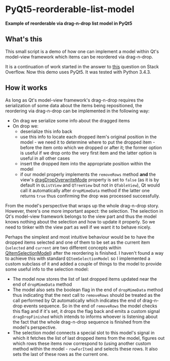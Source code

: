# PyQt5-reorderable-list-model
**Example of reorderable via drag-n-drop list model in PyQt5**

## What's this

This small script is a demo of how one can implement a model within Qt's model-view framework which items can be reordered via drag-n-drop.

It is a continuation of work started in the answer to [this](http://stackoverflow.com/q/40250771/1217285) question on Stack Overflow. Now this demo uses PyQt5. It was tested with Python 3.4.3.

## How it works

As long as Qt's model-view framework's drag-n-drop requires the serialization of some data about the items being repositioned, the reordering via drag-n-drop can be implemented in the following way:

 * On drag we serialize some info about the dragged items
 * On drop we:
   * deserialize this info back
   * use this info to locate each dropped item's original position in the model - we need it to determine where to put the dropped item - before the item onto which we dropped or after it; the former option is useful if we drop onto the very first item and the latter option is useful in all other cases
   * insert the dropped item into the appropriate position within the model
   * if our model properly implements the `removeRows` method **and** the view's [dragDropOverwriteMode](http://doc.qt.io/qt-5/qabstractitemview.html#dragDropOverwriteMode-prop) property is set to `false` (as it is by default in `QListView` and `QTreeView` but not in `QTableView`), Qt would call it automatically after `dropMimeData` method if the latter one returns `true` thus confirming the drop was processed successfully.

From the model's perspective that wraps up the whole drag-n-drop story. However, there's one more important aspect: the selection. The selection in Qt's model-view framework belongs to the view part and thus the model knows nothing about the selection and how to update it properly. So we need to tinker with the view part as well if we want it to behave nicely.

Perhaps the simplest and most intuitive behaviour would be to have the dropped items selected and one of them to be set as the current item (`selected` and `current` are two different concepts within [QItemSelectionModel](http://doc.qt.io/qt-5/qitemselectionmodel.html)) after the reordering is finished. I haven't found a way to achieve this with standard `QItemSelectionModel` so I implemented a custom subclass of it and added a couple of things to the model to provide some useful info to the selection model:
 * The model now stores the list of last dropped items updated near the end of `dropMimeData` method
 * The model also sets the boolean flag in the end of `dropMimeData` method thus indicating that the next call to `removeRows` should be treated as the call performed by Qt automatically which indicates the end of drag-n-drop events sequence. So in the end of `removeRows` the model checks this flag and if it's set, it drops the flag back and emits a custom signal `dragDropFinished` which intends to informs whoever is listening about the fact that the whole drag-n-drop sequence is finished from the model's perspective.
 * The selection model connects a special slot to this model's signal in which it fetches the list of last dropped items from the model, figures out which rows these items now correspond to (using another custom method within the model - `rowForItem`) and selects these rows. It also sets the last of these rows as the current one.
